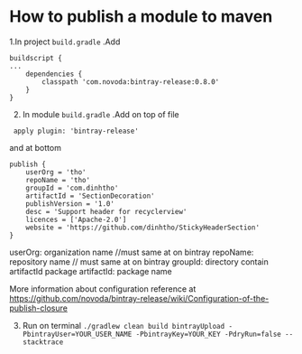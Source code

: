 # How to publish a module to maven

1.In project `build.gradle` .Add

```
buildscript {
...
    dependencies {
        classpath 'com.novoda:bintray-release:0.8.0'
    }
}
```
2. In module `build.gradle` .Add on top of file

` apply plugin: 'bintray-release'`

and at bottom

```
publish {
    userOrg = 'tho'
    repoName = 'tho'
    groupId = 'com.dinhtho'
    artifactId = 'SectionDecoration'
    publishVersion = '1.0'
    desc = 'Support header for recyclerview'
    licences = ['Apache-2.0']
    website = 'https://github.com/dinhtho/StickyHeaderSection'
}
```

userOrg: organization name //must same at on bintray
repoName: repository name // must same at on bintray
groupId: directory contain artifactId package
artifactId: package name

More information about configuration reference at https://github.com/novoda/bintray-release/wiki/Configuration-of-the-publish-closure

3. Run on terminal
`./gradlew clean build bintrayUpload -PbintrayUser=YOUR_USER_NAME -PbintrayKey=YOUR_KEY -PdryRun=false --stacktrace`



